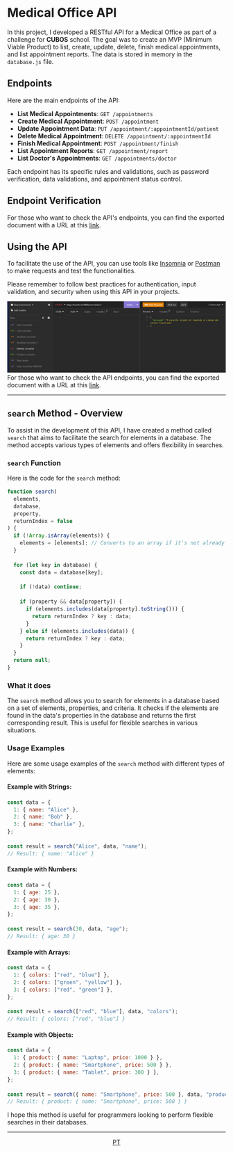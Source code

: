 # Medical Office API

In this project, I developed a RESTful API for a Medical Office as part of a challenge for **CUBOS** school. The goal was to create an MVP (Minimum Viable Product) to list, create, update, delete, finish medical appointments, and list appointment reports. The data is stored in memory in the `database.js` file.

## Endpoints

Here are the main endpoints of the API:

- **List Medical Appointments**: `GET /appointments`
- **Create Medical Appointment**: `POST /appointment`
- **Update Appointment Data**: `PUT /appointment/:appointmentId/patient`
- **Delete Medical Appointment**: `DELETE /appointment/:appointmentId`
- **Finish Medical Appointment**: `POST /appointment/finish`
- **List Appointment Reports**: `GET /appointment/report`
- **List Doctor's Appointments**: `GET /appointments/doctor`

Each endpoint has its specific rules and validations, such as password verification, data validations, and appointment status control.

## Endpoint Verification

For those who want to check the API's endpoints, you can find the exported document with a URL at this [link](https://github.com/Omozax/Consult-rio_m-dico./blob/main/Insomnia_2023-10-16.json).

## Using the API

To facilitate the use of the API, you can use tools like [Insomnia](https://insomnia.rest/) or [Postman](https://www.postman.com/) to make requests and test the functionalities.

Please remember to follow best practices for authentication, input validation, and security when using this API in your projects.

![Exemplo de solicitação no Insomnia](https://github.com/Omozax/Consult-rio_m-dico./blob/main/Capture.PNG)
For those who want to check the API endpoints, you can find the exported document with a URL at this [link](https://github.com/Omozax/Consult-rio_m-dico./blob/main/Insomnia_2023-10-16.json).



---


## `search` Method - Overview

To assist in the development of this API, I have created a method called `search` that aims to facilitate the search for elements in a database. The method accepts various types of elements and offers flexibility in searches.

### `search` Function

Here is the code for the `search` method:

```javascript
function search(
  elements,
  database,
  property,
  returnIndex = false
) {
  if (!Array.isArray(elements)) {
    elements = [elements]; // Converts to an array if it's not already an array
  }

  for (let key in database) {
    const data = database[key];

    if (!data) continue;

    if (property && data[property]) {
      if (elements.includes(data[property].toString())) {
        return returnIndex ? key : data;
      }
    } else if (elements.includes(data)) {
      return returnIndex ? key : data;
    }
  }
  return null;
}
```

### What it does

The `search` method allows you to search for elements in a database based on a set of elements, properties, and criteria. It checks if the elements are found in the data's properties in the database and returns the first corresponding result. This is useful for flexible searches in various situations.

### Usage Examples

Here are some usage examples of the `search` method with different types of elements:

#### Example with Strings:

```javascript
const data = {
  1: { name: "Alice" },
  2: { name: "Bob" },
  3: { name: "Charlie" },
};

const result = search("Alice", data, "name");
// Result: { name: "Alice" }
```

#### Example with Numbers:

```javascript
const data = {
  1: { age: 25 },
  2: { age: 30 },
  3: { age: 35 },
};

const result = search(30, data, "age");
// Result: { age: 30 }
```

#### Example with Arrays:

```javascript
const data = {
  1: { colors: ["red", "blue"] },
  2: { colors: ["green", "yellow"] },
  3: { colors: ["red", "green"] },
};

const result = search(["red", "blue"], data, "colors");
// Result: { colors: ["red", "blue"] }
```

#### Example with Objects:

```javascript
const data = {
  1: { product: { name: "Laptop", price: 1000 } },
  2: { product: { name: "Smartphone", price: 500 } },
  3: { product: { name: "Tablet", price: 300 } },
};

const result = search({ name: "Smartphone", price: 500 }, data, "product");
// Result: { product: { name: "Smartphone", price: 500 } }
```

I hope this method is useful for programmers looking to perform flexible searches in their databases.

---
<div align="center">

[PT](https://github.com/Omozax/Consult-rio_m-dico./blob/main/README.md)

</div>
